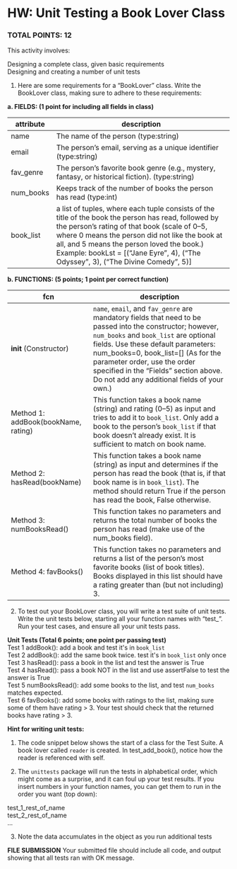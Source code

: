 # HW: Unit Testing a Book Lover Class
### TOTAL POINTS: 12

This activity involves:

Designing a complete class, given basic requirements  
Designing and creating a number of unit tests  
1. Here are some requirements for a “BookLover” class. Write the BookLover class, making sure to adhere to these requirements:

 

**a. FIELDS: (1 point for including all fields in class)**  

|attribute |description|
|--- |---|
|name|The name of the person (type:string)|
|email|The person’s email, serving as a unique identifier (type:string)|
|fav_genre|The person’s favorite book genre (e.g., mystery, fantasy, or historical fiction).  (type:string)|
|num_books|Keeps track of the number of books the person has read (type:int)|
|book_list|a list of tuples, where each tuple consists of the title of the book the person has read, followed by the person’s rating of that book (scale of 0–5, where 0 means the person did not like the book at all, and 5 means the person loved the book.) Example: bookLst = [(“Jane Eyre”, 4), (“The Odyssey”, 3), (“The Divine Comedy”, 5)]


**b. FUNCTIONS: (5 points; 1 point per correct function)**  

|fcn |description|
|--- |---|
|__init__ (Constructor)	|`name`, `email`, and `fav_genre` are mandatory fields that need to be passed into the constructor; however, `num_books` and `book_list` are optional fields. Use these default parameters: num_books=0, book_list=[] (As for the parameter order, use the order specified in the “Fields” section above. Do not add any additional fields of your own.)
|Method 1: addBook(bookName, rating)	|This function takes a book name (string) and rating (0–5) as input and tries to add it to `book_list`. Only add a book to the person’s `book_list` if that book doesn’t already exist. It is sufficient to match on book name.|
|Method 2: hasRead(bookName)	|This function takes a book name (string) as input and determines if the person has read the book (that is, if that book name is in `book_list`). The method should return True if the person has read the book, False otherwise.
|Method 3: numBooksRead()	|This function takes no parameters and returns the total number of books the person has read (make use of the num_books field).
|Method 4: favBooks()	|This function takes no parameters and returns a list of the person’s most favorite books (list of book titles). Books displayed in this list should have a rating greater than (but not including) 3.


2. To test out your BookLover class, you will write a test suite of unit tests.  
Write the unit tests below, starting all your function names with “test_”.  
Run your test cases, and ensure all your unit tests pass.  

**Unit Tests (Total 6 points; one point per passing test)**  
Test 1 addBook(): add a book and test it's in `book_list`  
Test 2 addBook(): add the same book twice. test it's in `book_list` only once  
Test 3 hasRead(): pass a book in the list and test the answer is True  
Test 4 hasRead(): pass a book NOT in the list and use assertFalse to test the answer is True  
Test 5 numBooksRead(): add some books to the list, and test `num_books` matches expected.  
Test 6 favBooks(): add some books with ratings to the list, making sure some of them have rating > 3. Your test should check that the returned books have rating > 3.  

**Hint for writing unit tests:**  
1) The code snippet below shows the start of a class for the Test Suite.
A book lover called `reader` is created.
In test_add_book(), notice how the reader is referenced with self.  

2) The `unittests` package will run the tests in alphabetical order, which might come as a surprise, and it can foul up your test results.
If you insert numbers in your function names, you can get them to run in the order you want (top down):

test_1_rest_of_name  
test_2_rest_of_name  
...  

3) Note the data accumulates in the object as you run additional tests

**FILE SUBMISSION**
Your submitted file should include all code, and output showing that all tests ran with OK message.
